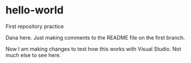 # hello-world
First repository practice

Dana here.  Just making comments to the README file on the first branch.

Now I am making changes to test how this works with Visual Studio.  Not much else to see here.
